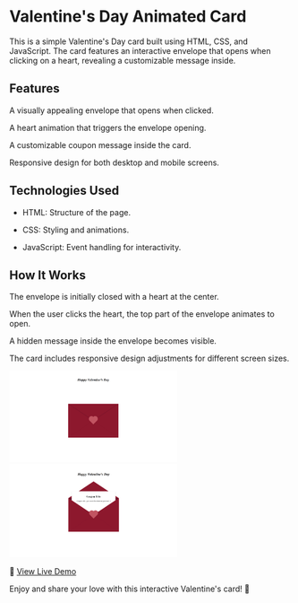 <h1>Valentine's Day Animated Card</h1>

<p>This is a simple Valentine's Day card built using HTML, CSS, and JavaScript. The card features an interactive envelope that opens when clicking on a heart, revealing a customizable message inside.</p>

<h2>Features</h2>

A visually appealing envelope that opens when clicked.

A heart animation that triggers the envelope opening.

A customizable coupon message inside the card.

Responsive design for both desktop and mobile screens.

<h2>Technologies Used</h2>

- HTML: Structure of the page.

- CSS: Styling and animations.

- JavaScript: Event handling for interactivity.

<h2>How It Works</h2>

The envelope is initially closed with a heart at the center.

When the user clicks the heart, the top part of the envelope animates to open.

A hidden message inside the envelope becomes visible.

The card includes responsive design adjustments for different screen sizes.

<img src="Img1.png" alt="Valentine's Day Envelope" width="300">
<img src="Img2.png" alt="Valentine's Day Envelope" width="300">

<p>🚀 <a href="ttps://elyannmarih.github.io/Valentines-Card/">View Live Demo</a></p>



Enjoy and share your love with this interactive Valentine's card! 💖
